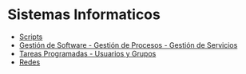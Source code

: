 # Sistemas Informaticos
- [Scripts](https://github.com/Chugani05/sistemas_informaticos/tree/main/scripts)
- [Gestión de Software -  Gestión de Procesos - Gestión de Servicios](https://github.com/Chugani05/sistemas_informaticos/tree/main/gestion-de-software_procesos_servicios)
- [Tareas Programadas - Usuarios y Grupos](https://github.com/Chugani05/sistemas_informaticos/tree/main/tareas-programadas_y_usuarios-y-grupos)
- [Redes](https://github.com/Chugani05/sistemas_informaticos/tree/main/redes)